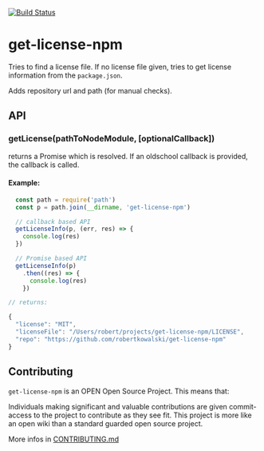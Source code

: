 [![Build Status](https://travis-ci.org/robertkowalski/get-license-npm.svg?branch=master)](https://travis-ci.org/robertkowalski/get-license-npm)

# get-license-npm

Tries to find a license file.
If no license file given, tries to get license information from the
`package.json`.

Adds repository url and path (for manual checks).

## API

### getLicense(pathToNodeModule, [optionalCallback])

returns a Promise which is resolved. If an oldschool callback is
provided, the callback is called.


#### Example:

```js
  const path = require('path')
  const p = path.join(__dirname, 'get-license-npm')

  // callback based API
  getLicenseInfo(p, (err, res) => {
    console.log(res)
  })

  // Promise based API
  getLicenseInfo(p)
    .then((res) => {
      console.log(res)
    })

// returns:

{
  "license": "MIT",
  "licenseFile": "/Users/robert/projects/get-license-npm/LICENSE",
  "repo": "https://github.com/robertkowalski/get-license-npm"
}
```

## Contributing

`get-license-npm` is an OPEN Open Source Project. This means that:

  Individuals making significant and valuable contributions are given commit-
  access to the project to contribute as they see fit. This project is more like
  an open wiki than a standard guarded open source project.

More infos in [CONTRIBUTING.md](https://github.com/robertkowalski/get-license-npm/blob/master/CONTRIBUTING.md)
